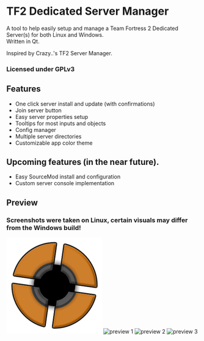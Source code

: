 # TF2 Dedicated Server Manager
A tool to help easily setup and manage a Team Fortress 2 Dedicated Server(s) for both Linux and Windows.<br/>
Written in Qt.

Inspired by Crazy..'s TF2 Server Manager.<br/>
### Licensed under GPLv3
## Features
- One click server install and update (with confirmations)
- Join server button
- Easy server properties setup
- Tooltips for most inputs and objects
- Config manager
- Multiple server directories
- Customizable app color theme

## Upcoming features (in the near future).
- Easy SourceMod install and configuration
- Custom server console implementation


## Preview
### Screenshots were taken on Linux, certain visuals may differ from the Windows build!
![TF2 Dedicated Server Manager logo](/resources/Images/tf2dsm_logo.png)
![preview 1](https://github.com/user-attachments/assets/bfa49ff3-ac86-49ac-91ae-36c6ca1df227)
![preview 2](https://github.com/user-attachments/assets/71f4d744-890a-4de7-b29b-317d9c8ceda3)
![preview 3](https://github.com/user-attachments/assets/bab97692-aa50-4900-8105-f4448c5fd46c)
